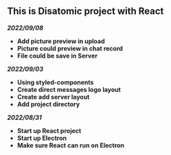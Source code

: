 ## **This is Disatomic project with React**

**_2022/09/08_**

- **Add picture preview in upload**
- **Picture could preview in chat record**
- **File could be save in Server**

**_2022/09/03_**

- **Using styled-components**
- **Create direct messages logo layout**
- **Create add server layout**
- **Add project directory**

**_2022/08/31_**

- **Start up React project**
- **Start up Electron**
- **Make sure React can run on Electron**

